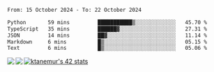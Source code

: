 <!--START_SECTION:waka-->

```txt
From: 15 October 2024 - To: 22 October 2024

Python       59 mins         ███████████▒░░░░░░░░░░░░░   45.70 %
TypeScript   35 mins         ██████▓░░░░░░░░░░░░░░░░░░   27.31 %
JSON         14 mins         ██▓░░░░░░░░░░░░░░░░░░░░░░   11.14 %
Markdown     6 mins          █▒░░░░░░░░░░░░░░░░░░░░░░░   05.15 %
Text         6 mins          █▒░░░░░░░░░░░░░░░░░░░░░░░   05.06 %
```

<!--END_SECTION:waka-->
<a href="https://github.com/anuraghazra/github-readme-stats">
  <img align="left" src="https://github-readme-stats.vercel.app/api?username=Tanesan&count_private=true&show_icons=true" />
<img align="left" src="https://github-readme-stats.vercel.app/api/top-langs/?username=Tanesan" />
</a>

[![ktanemur's 42 stats](https://badge42.vercel.app/api/v2/cl1wslf6s002109l771rng2w8/stats?cursusId=21&coalitionId=62)](https://github.com/JaeSeoKim/badge42)
